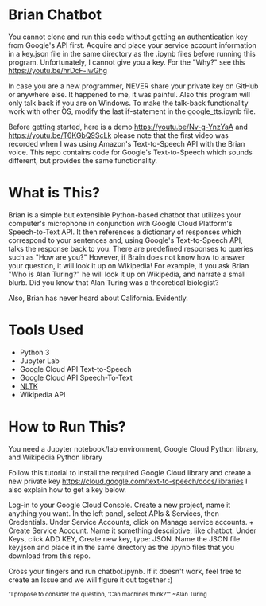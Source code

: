 # Brian Chatbot

You cannot clone and run this code without getting an authentication key from Google's API first. Acquire and place your service account information in a key.json file in the same directory as the .ipynb files before running this program. Unfortunately, I cannot give you a key. For the "Why?" see this https://youtu.be/hrDcF-iwGhg


In case you are a new programmer, NEVER share your private key on GitHub or anywhere else. It happened to me, it was painful. Also this program will only talk back if you are on Windows. To make the talk-back functionality work with other OS, modify the last if-statement in the google_tts.ipynb file.

Before getting started, here is a demo https://youtu.be/Nv-g-YnzYaA and https://youtu.be/T6KGbQ9ScLk please note that the first video was recorded when I was using Amazon's Text-to-Speech API with the Brian voice. This repo contains code for Google's Text-to-Speech which sounds different, but provides the same functionality.

# What is This?

Brian is a simple but extensible Python-based chatbot that utilizes your computer's microphone in conjunction with Google Cloud Platform's Speech-to-Text API. It then references a dictionary of responses which correspond to your sentences and, using Google's Text-to-Speech API, talks the response back to you. There are predefined responses to queries such as "How are you?" However, if Brain does not know how to answer your question, it will look it up on Wikipedia! For example, if you ask Brian "Who is Alan Turing?" he will look it up on Wikipedia, and narrate a small blurb. Did you know that Alan Turing was a theoretical biologist?


Also, Brian has never heard about California. Evidently.


# Tools Used
* Python 3
* Jupyter Lab
* Google Cloud API Text-to-Speech
* Google Cloud API Speech-To-Text
* [NLTK](https://www.nltk.org/)
* Wikipedia API

# How to Run This?
You need a Jupyter notebook/lab environment, Google Cloud Python library, and Wikipedia Python library


Follow this tutorial to install the required Google Cloud library and create a new private key https://cloud.google.com/text-to-speech/docs/libraries I also explain how to get a key below.


Log-in to your Google Cloud Console. Create a new project, name it anything you want. In the left panel, select APIs & Services, then Credentials. Under Service Accounts, click on Manage service accounts. + Create Service Account. Name it something descriptive, like chatbot. Under Keys, click ADD KEY, Create new key, type: JSON. Name the JSON file key.json and place it in the same directory as the .ipynb files that you download from this repo.

Cross your fingers and run chatbot.ipynb. If it doesn't work, feel free to create an Issue and we will figure it out together :)


<sub>"I propose to consider the question, 'Can machines think?'" ~Alan Turing</sub>
